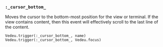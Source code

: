 ### `:_cursor_bottom_`
Moves the cursor to the bottom-most position for the view or terminal.
If the view contains content, then this event will effectively scroll
to the last line of the content.

    Vedeu.trigger(:_cursor_bottom_, name)
    Vedeu.trigger(:_cursor_bottom_, Vedeu.focus)
